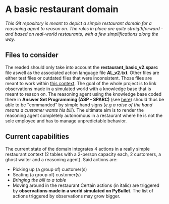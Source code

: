 # A basic restaurant domain 
*This Git repository is meant to depict a simple restaurant domain for a reasoning agent to reason on. The rules in place are quite straigthforward - and based on real-world restaurants, with a few simplifications along the way.*
## Files to consider
The readed should only take into account the **restaurant_basic_v2.sparc** file aswell as the associated action language file **AL_v2.txt**. Other files are either test files or outdated files that were inconsistent. Those files are meant to work within [this context](https://github.com/ArthurFDLR/Robotics_Vision_Simulator). The goal of the whole project is to link observations made in a simulated world with a knowledge base that is meant to reason on. The reasoning agent using the knowledge base coded there in **Answer Set Programming (ASP - SPARC)** (see [here](https://github.com/iensen/sparc)) should thus be able to be "commanded" by simple hand signs (*e.g a raise of the hand means a customer wants his bill*). The ultimate aim is to render the reasoning agent completely autonomous in a restaurant where he is not the sole employee and has to manage unpredictable behavior.
## Current capabilities
The current state of the domain integrates 4 actions in a really simple restaurant context (2 tables with a 2-person capacity each, 2 customers, a ghost waiter and a reasoning agent). Said actions are:
- Picking up (a group of) customer(s)
- Seating (a group of) customer(s)
- *Bringing the bill to a table*
- Moving around in the restaurant
Certain actions (in italic) are triggered by **observations made in a world simulated on PyBullet**. The list of actions triggered by observations may grow bigger.

